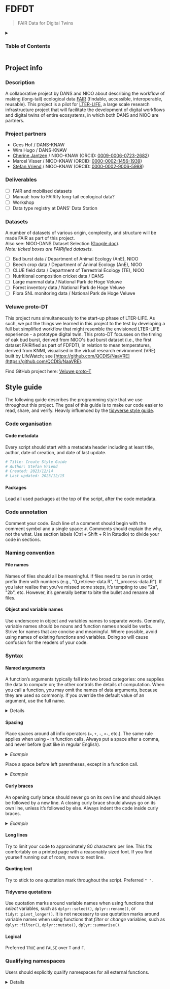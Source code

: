 # FDFDT
> FAIR Data for Digital Twins

<details>
<summary><h3>Table of Contents</h3></summary>

  - [Project info](#project-info)
    - [Description](#description)  
    - [Project partners](#project-partners)
    - [Deliverables](#deliverables)
    - [Datasets](#datasets)
    - [Veluwe proto-DT](#proto-dt)
  - [Style guide](#style-guide)
    - [Code metadata](#code-metadata)
    - [Code annotation](#annotation) 
    - [Naming convention](#naming) 
    - [Syntax](#syntax)
    - [Qualifying namespaces](#namespace)
</details>

## Project info <a name="project-info"/>

### Description <a name="description"/>
A collaborative project by DANS and NIOO about describing the workflow of making (long-tail) ecological data [FAIR](https://www.go-fair.org/fair-principles/) (findable, accessible, interoperable, reusable). This project is a pilot for [LTER-LIFE](https://lter-life.nl/en), a large scale research infrastructure project that will facilitate the development of digital workflows and digital twins of entire ecosystems, in which both DANS and NIOO are partners.

### Project partners <a name="project-partners"/>
- Cees Hof / DANS-KNAW
- Wim Hugo / DANS-KNAW
- [Cherine Jantzen](https://github.com/CherineJ) / NIOO-KNAW (ORCID: [0009-0006-0723-2682](https://orcid.org/0009-0006-0723-2682))
- Marcel Visser / NIOO-KNAW (ORCID: [0000-0002-1456-1939](http://orcid.org/0000-0002-1456-1939))
- [Stefan Vriend](https://github.com/StefanVriend) / NIOO-KNAW (ORCID: [0000-0002-9006-5988](http://orcid.org/0000-0002-9006-5988))

### Deliverables <a name="deliverables"/>
- [ ] FAIR and mobilised datasets
- [ ] Manual: how to FAIRify long-tail ecological data?
- [ ] Workshop
- [ ] Data type registry at DANS' Data Station

### Datasets  <a name="datasets"/>
A number of datasets of various origin, complexity, and structure will be made FAIR as part of this project.  
Also see: NIOO-DANS Dataset Selection ([Google doc](https://docs.google.com/document/d/1G6mWBRksBo3pVoereOFnTii8pJdH_x-9di6silDFMEI/edit)).  
_Note: ticked boxes are FAIRified datasets._
- [ ] Bud burst data / Department of Animal Ecology (AnE), NIOO
- [ ] Beech crop data / Department of Animal Ecology (AnE), NIOO
- [ ] CLUE field data / Department of Terrestrial Ecology (TE), NIOO
- [ ] Nutritional composition cricket data / DANS
- [ ] Large mammal data / National Park de Hoge Veluwe
- [ ] Forest inventory data / National Park de Hoge Veluwe
- [ ] Flora SNL monitoring data / National Park de Hoge Veluwe

### Veluwe proto-DT <a name="proto-dt">
This project runs simultaneously to the start-up phase of LTER-LIFE. As such, we put the things we learned in this project to the test by developing a full but simplified workflow that might resemble the envisioned LTER-LIFE experience - a prototype digital twin. This proto-DT focusses on the timing of oak bud burst, derived from NIOO's bud burst dataset (i.e., the first dataset FAIRified as part of FDFDT), in relation to mean temperatures, derived from KNMI, visualised in the virtual research environment (VRE) built by LifeWatch; see [https://github.com/QCDIS/NaaVRE](https://github.com/QCDIS/NaaVRE).

Find GitHub project here: [Veluwe proto-T](https://github.com/orgs/LTER-LIFE/projects/3)

## Style guide <a name="style-guide">
The following guide describes the programming style that we use throughout this project. The goal of this guide is to make our code easier to read, share, and verify. Heavily influenced by the [tidyverse style guide](https://style.tidyverse.org/index.html).

### Code organisation <a name="code-organisation"/>

#### Code metadata 
Every script should start with a metadata header including at least title, author, date of creation, and date of last update.
```r
# Title: Create Style Guide
# Author: Stefan Vriend
# Created: 2023/12/14
# Last updated: 2023/12/15
```
#### Packages
Load all used packages at the top of the script, after the code metadata.

### Code annotation <a name="annotation"/>
Comment your code. Each line of a comment should begin with the comment symbol and a single space: `#`. Comments should explain the why, not the what.
Use section labels (Ctrl + Shift + R in Rstudio) to divide your code in sections.

### Naming convention  <a name="naming"/>

#### File names
Names of files should all be meaningful. If files need to be run in order, prefix them with numbers (e.g., "0_retrieve-data.R", "1_process-data.R"). If you later realise that you’ve missed some steps, it’s tempting to use "2a", "2b", etc. However, it’s generally better to bite the bullet and rename all files.

#### Object and variable names
Use underscore in object and variables names to separate words. Generally, variable names should be nouns and function names should be verbs. Strive for names that are concise and meaningful.
Where possible, avoid using names of existing functions and variables. Doing so will cause confusion for the readers of your code.

### Syntax <a name="syntax"/>

#### Named arguments
A function’s arguments typically fall into two broad categories: one supplies the data to compute on; the other controls the details of computation. When you call a function, you may omit the names of data arguments, because they are used so commonly. If you override the default value of an argument, use the full name.
<details>
  <summary><i>Example</i></summary>

  ```r
  # Preferred
  mean(1:10, na.rm = TRUE)
  mean(x = 1:10, na.rm = TRUE)

  # Not preferred
  mean(x = 1:10, , FALSE)
  ```
</details>


#### Spacing
Place spaces around all infix operators (`=`, `+`, `-`, `<-`, etc.). The same rule applies when using `=` in function calls. Always put a space after a comma, and never before (just like in regular English).
<details>
  <summary><i>Example</i></summary>

  ```r
  average <- mean(length + width / 2, na.rm = TRUE)
  ```
</details>

Place a space before left parentheses, except in a function call.
<details>
  <summary><i>Example</i></summary>
  
  ```r
  if (debug == TRUE) do(x)
  plot(x, y)
  ```
</details>

#### Curly braces
An opening curly brace should never go on its own line and should always be followed by a new line. A closing curly brace should always go on its own line, unless it’s followed by else. Always indent the code inside curly braces.
<details>
  <summary><i>Example</i></summary>
  
  ```r
  if (y == 0) {
    log(x)
  } else {
    y ^ x
  }
  ```
</details>

#### Long lines
Try to limit your code to approximately 80 characters per line. This fits comfortably on a printed page with a reasonably sized font. 
If you find yourself running out of room, move to next line.

#### Quoting text
Try to stick to one quotation mark throughout the script. Preferred `" "`.

#### Tidyverse quotations
Use quotation marks around variable names when using functions that _select_ variables, such as `dplyr::select()`, `dplyr::rename()`, or `tidyr::pivot_longer()`.
It is not necessary to use quotation marks around variable names when using functions that _filter_ or _change_ variables, such as `dplyr::filter()`, `dplyr::mutate()`, `dplyr::summarise()`.

#### Logical
Preferred `TRUE` and `FALSE` over `T` and `F`.

### Qualifying namespaces <a name="namespace"/>
Users should explicitly qualify namespaces for all external functions.
<details>
  <summary><i>Example</i></summary>
  
  ``` r
  dplyr::mutate()
  ```
</details>
